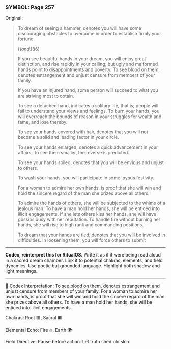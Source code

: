 ### SYMBOL: Page 257

Original:
> To dream of seeing a hammer, denotes you will have some discouraging
> obstacles to overcome in order to establish firmly your fortune.
> 
> 
> _Hand_.[86]
> 
> 
> If you see beautiful hands in your dream, you will enjoy
> great distinction, and rise rapidly in your calling; but ugly
> and malformed hands point to disappointments and poverty.
> To see blood on them, denotes estrangement and unjust censure
> from members of your family.
> 
> 
> If you have an injured hand, some person will succeed to what you
> are striving most to obtain.
> 
> 
> To see a detached hand, indicates a solitary life, that is,
> people will fail to understand your views and feelings.
> To burn your hands, you will overreach the bounds of reason
> in your struggles for wealth and fame, and lose thereby.
> 
> 
> To see your hands covered with hair, denotes that you will not become
> a solid and leading factor in your circle.
> 
> 
> To see your hands enlarged, denotes a quick advancement in your affairs.
> To see them smaller, the reverse is predicted.
> 
> 
> To see your hands soiled, denotes that you will be envious
> and unjust to others.
> 
> 
> To wash your hands, you will participate in some joyous festivity.
> 
> 
> For a woman to admire her own hands, is proof that she will win and hold
> the sincere regard of the man she prizes above all others.
> 
> 
> To admire the hands of others, she will be subjected to the whims
> of a jealous man. To have a man hold her hands, she will be
> enticed into illicit engagements. If she lets others kiss
> her hands, she will have gossips busy with her reputation.
> To handle fire without burning her hands, she will rise to high
> rank and commanding positions.
> 
> 
> To dream that your hands are tied, denotes that you will be involved
> in difficulties. In loosening them, you will force others to submit

---

**Codex, reinterpret this for RitualOS.**
Write it as if it were being read aloud in a sacred dream chamber.
Link it to potential chakras, elements, and field dynamics.
Use poetic but grounded language.
Highlight both shadow and light meanings.

---

🔁 Codex Interpretation:
To see blood on them, denotes estrangement and unjust censure from members of your family. For a woman to admire her own hands, is proof that she will win and hold the sincere regard of the man she prizes above all others. To have a man hold her hands, she will be enticed into illicit engagements.

Chakras: Root 🟥, Sacral 🟧

Elemental Echo: Fire 🔥, Earth 🌍

Field Directive: Pause before action. Let truth shed old skin.
